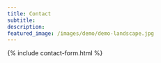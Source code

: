 ```yaml
---
title: Contact
subtitle:
description:
featured_image: /images/demo/demo-landscape.jpg
---
```


{% include contact-form.html %}